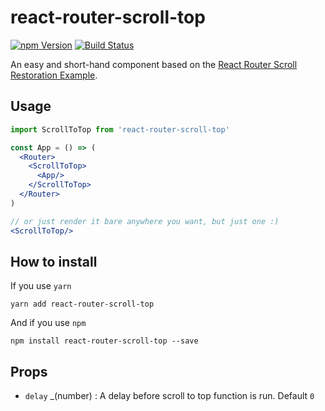 # react-router-scroll-top

[![npm Version](https://img.shields.io/npm/v/react-router-scroll-top.svg?style=flat-square)](https://www.npmjs.com/package/react-router-scroll-top)
[![Build Status](https://img.shields.io/travis/bluframe/react-router-scroll-top/master.svg?style=flat-square)](https://travis-ci.org/bluframe/react-router-scroll-top)

An easy and short-hand component based on the [React Router Scroll Restoration Example](https://github.com/ReactTraining/react-router/blob/master/packages/react-router-dom/docs/guides/scroll-restoration.md).

## Usage

```jsx
import ScrollToTop from 'react-router-scroll-top'

const App = () => (
  <Router>
    <ScrollToTop>
      <App/>
    </ScrollToTop>
  </Router>
)

// or just render it bare anywhere you want, but just one :)
<ScrollToTop/>
```

## How to install

If you use `yarn`

```shell
yarn add react-router-scroll-top
```

And if you use `npm`

```shell
npm install react-router-scroll-top --save
```

## Props
 - `delay` _(number) : A delay before scroll to top function is run. Default `0`
